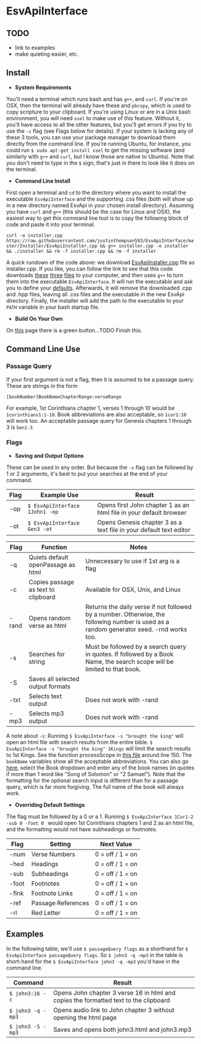 # EsvApiInterface

## TODO

* link to examples
* make quieting easier, etc.


## Install 

* **System Requirements**

You'll need a terminal which runs bash and has `g++`, and `curl`. If you're on OSX, then the terminal will already have these and `pbcopy`, which is used to copy scripture to your clipboard. If you're using Linux or are in a Unix bash environment, you will need `xsel` to make use of this feature. Without it, you'll have access to all the other features, but you'll get errors if you try to use the `-c` flag (see Flags below for details). If your system is lacking any of these 3 tools, you can use your package manager to download them directly from the command line. If you're running Ubuntu, for instance, you could run `$ sudo apt-get install xsel` to get the missing software (and similarly with `g++` and `curl`, but I know those are native to Ubuntu). Note that you don't need to type in the `$` sign; that's just in there to look like it does on the terminal.

* **Command Line Install**

First open a terminal and `cd` to the directory where you want to install the executable `EsvApiInterface` and the supporting .css files (both will show up in a new directory named EsvApi in your chosen install directory).  Assuming you have `curl` and `g++` (this should be the case for Linux and OSX), the easiest way to get this command line tool is to copy the following block of code and paste it into your terminal. 

`
curl -o installer.cpp https://raw.githubusercontent.com/justinthompson593/EsvApiInterface/master/Installer/EsvApiInstaller.cpp && g++ installer.cpp -o installer && ./installer && rm -f installer.cpp && rm -f installer
`

A quick rundown of the code above: we download [EsvApiInstaller.cpp](https://github.com/justinthompson593/EsvApiInterface/blob/master/Installer/EsvApiInstaller.cpp) file as installer.cpp. If you like, you can follow the link to see that this code downloads [these](https://github.com/justinthompson593/EsvApiInterface/blob/master/EsvApiInterface/main.cpp) [three](https://github.com/justinthompson593/EsvApiInterface/blob/master/EsvApiInterface/EsvApiInterface.cpp) [files](https://github.com/justinthompson593/EsvApiInterface/blob/master/EsvApiInterface/EsvApiInterface.hpp) to your computer, and then uses `g++` to turn them into the executable `EsvApiInterface`. It will run the executable and ask you to define your [defaults](). Afterwards, it will remove the downloaded .cpp and .hpp files, leaving all .css files and the executable in the new EsvApi directory. Finally, the installer will add the path to the executable to your `PATH` variable in your bash startup file. 

* **Build On Your Own**

On [this](https://github.com/justinthompson593/EsvApiInterface) page there is a green button...TODO Finish this. 

## Command Line Use

### Passage Query

If your first argument is not a flag, then it is assumed to be a passage query. These are strings in the form

`
[bookNumber]BookNameChapterRange:verseRange
`

For example, 1st Corinthians chapter 1, verses 1 through 10 would be `1corinthians1:1-10`. Book abbreviations are also acceptable, so `1cor1:10` will work too. An acceptable passage query for Genesis chapters 1 through 3 is `Gen1-3`.  


### Flags

* **Saving and Output Options** 

These can be used in any order. But because the `-s` flag can be followed by 1 or 2 arguments, it's best to put your searches at the end of your command.  

Flag | Example Use | Result 
---- | ----------- | ------
-op | `$ EsvApiInterface 1John1 -op` | Opens first John chapter 1 as an html file in your default browser
-ot | `$ EsvApiInterface Gen3 -ot` | Opens Genesis chapter 3 as a text file in your default text editor 

Flag | Function | Notes
---- | -------- | -----
-q | Quiets default openPassage as html | Unnecessary to use if 1st arg is a flag
-c | Copies passage as text to clipboard | Available for OSX, Unix, and Linux
-rand | Opens random verse as html | Returns the daily verse if not followed by a number. Otherwise, the following number is used as a random generator seed. -rnd works too.
-s | Searches for string | Must be followed by a search query in quotes. If followed by a Book Name, the search scope will be limited to that book.
-S | Saves all selected output formats |  
-txt | Selects text  output | Does not work with -rand
-mp3 | Selects mp3  output| Does not work with -rand

A note about `-s`: Running `$ EsvApiInterface -s "brought the king"` will open an html file with search results from the entire bible. `$ EsvApiInterface -s "brought the king" 1Kings` will limit the search results to 1st Kings. See the function processScope in [this file](https://github.com/justinthompson593/EsvApiInterface/blob/master/EsvApiInterface/EsvApiInterface.cpp) around line 150. The `bookName` variables show all the acceptable abbreviations. You can also go [here](https://www.esv.org/search/?q=advanced), select the Book dropdown and enter any of the book names (in quotes if more than 1 word like "Song of Solomon" or "2 Samuel"). Note that the formatting for the optional search input is different than for a passage query, which is far more forgiving. The full name of the book will always work. 

* **Overriding Default Settings** 

The flag must be followed by a 0 or a 1. Running `$ EsvApiInterface 1Cor1-2 -sub 0 -foot 0 ` would open 1st Corinthians chapters 1 and 2 as an html file, and the formatting would not have subheadings or footnotes.

Flag | Setting | Next Value
---- | -------- | -----
-num | Verse Numbers | 0 = off / 1 = on
-hed | Headings | 0 = off / 1 = on
-sub | Subheadings | 0 = off / 1 = on
-foot | Footnotes | 0 = off / 1 = on  
-flnk | Footnote Links | 0 = off / 1 = on
-ref | Passage References | 0 = off / 1 = on
-rl | Red Letter | 0 = off / 1 = on

## Examples 

In the following table, we'll use `$ passageQuery flags` as a shorthand for `$ EsvApiInterface passageQuery flags`. So `$ john3 -q -mp3` in the table is short-hand for the `$ EsvApiInterface john3 -q -mp3` you'd have in the command line.

Command | Result
------- | ------
`$ john3:16 -c` | Opens John chapter 3 verse 16 in html and copies the formatted text to the clipboard
`$ john3 -q -mp3` | Opens audio link to John chapter 3 without opening the html page
`$ john3 -S -mp3` | Saves and opens both john3.html and john3.mp3
